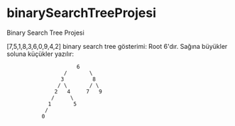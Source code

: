 # binarySearchTreeProjesi
Binary Search Tree Projesi

[7,5,1,8,3,6,0,9,4,2] binary search  tree gösterimi:
Root 6'dır. Sağına büyükler soluna küçükler yazılır:

                          6
                      /       \
                     3         8
                    / \       / \
                   2   4     7   9
                  /     \
                 1       5
                /
               0   